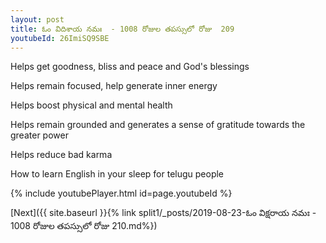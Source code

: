 ```yaml
---
layout: post
title: ఓం విదిశాయ నమః  - 1008 రోజుల తపస్సులో రోజు  209
youtubeId: 26ImiSQ9SBE
---
```

 
 
Helps get goodness, bliss and peace and God's blessings
 
Helps remain focused, help generate inner energy 
 
Helps boost physical and mental health 
 
Helps remain grounded and generates a sense of gratitude towards the greater power 
 
Helps reduce bad karma
 
How to learn English in your sleep for telugu people
 
 
 
 


{% include youtubePlayer.html id=page.youtubeId %}
 
[Next]({{ site.baseurl }}{% link split1/_posts/2019-08-23-ఓం విక్షరాయ నమః   - 1008 రోజుల తపస్సులో రోజు  210.md%})
 
